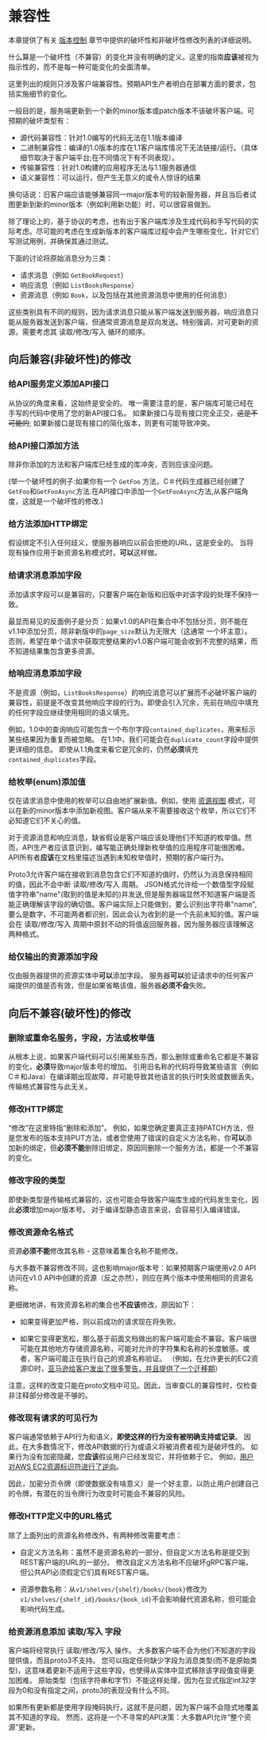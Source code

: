 # 兼容性

本章提供了有关 [版本控制]() 章节中提供的破坏性和非破坏性修改列表的详细说明。

什么算是一个破坏性（不兼容）的变化并没有明确的定义。这里的指南**应该**被视为指示性的，而不是每一种可能变化的全面清单。

这里列出的规则只涉及客户端兼容性。预期API生产者明白在部署方面的要求，包括实施细节的变化。

一般目的是，服务端更新到一个新的minor版本或patch版本不该破坏客户端。可预期的破坏类型有：

* 源代码兼容性：针对1.0编写的代码无法在1.1版本编译
* 二进制兼容性：编译的1.0版本的库在1.1客户端库情况下无法链接/运行。（具体细节取决于客户端平台;在不同情况下有不同表现）。
* 传输兼容性：针对1.0构建的应用程序无法与1.1服务器通信
* 语义兼容性：可以运行，但产生无意义的或令人惊讶的结果

换句话说：旧客户端应该能够兼容同一major版本号的较新服务器，并且当后者试图更新到新的minor版本（例如利用新功能）时，可以很容易做到。

除了理论上的，基于协议的考虑，也有出于客户端库涉及生成代码和手写代码的实际考虑。尽可能的考虑在生成新版本的客户端库过程中会产生哪些变化，针对它们写测试用例，并确保其通过测试。

下面的讨论将原始消息分为三类：

* 请求消息（例如 `GetBookRequest`）
* 响应消息（例如 `ListBooksResponse`）
* 资源消息（例如 `Book`，以及包括在其他资源消息中使用的任何消息）

这些类别具有不同的规则，因为请求消息只能从客户端发送到服务器，响应消息只能从服务器发送到客户端，但通常资源消息是双向发送。特别强调，对可更新的资源，需要考虑其 读取/修改/写入 循环的顺序。

## 向后兼容(非破坏性)的修改

### 给API服务定义添加API接口

从协议的角度来看，这始终是安全的。 唯一需要注意的是，客户端库可能已经在手写的代码中使用了您的新API接口名。 如果新接口与现有接口完全正交，~~这是不可能的~~; 如果新接口是现有接口的简化版本，则更有可能导致冲突。

### 给API接口添加方法

除非你添加的方法和客户端库已经生成的库冲突，否则应该没问题。

(举一个破坏性的例子:如果你有一个 `GetFoo` 方法，C＃代码生成器已经创建了`GetFoo`和`GetFooAsync`方法.在API接口中添加一个`GetFooAsync`方法,从客户端角度，这就是一个破坏性的修改.)

### 给方法添加HTTP绑定

假设绑定不引入任何歧义，使服务器响应以前会拒绝的URL，这是安全的。 当将现有操作应用于新资源名称模式时，**可以**这样做。

### 给请求消息添加字段

添加请求字段可以是兼容的，只要客户端在新版和旧版中对该字段的处理不保持一致。

最显而易见的反面例子是分页：如果v1.0的API在集合中不包括分页，则不能在v1.1中添加分页，除非新版中的`page_size`默认为无限大（这通常 一个坏主意）。 否则，希望在单个请求中获取完整结果的v1.0客户端可能会收到不完整的结果，而不知道结果集包含更多资源。

### 给响应消息添加字段

不是资源（例如，`ListBooksResponse`）的响应消息可以扩展而不必破坏客户端的兼容性，前提是不改变其他响应字段的行为。即使会引入冗余，先前在响应中填充的任何字段应继续使用相同的语义填充。

例如，1.0中的查询响应可能包含一个布尔字段`contained_duplicates`，用来标示某些结果因为重复而被忽略。 在1.1中，我们可能会在`duplicate_count`字段中提供更详细的信息。 即使从1.1角度来看它是冗余的，仍然**必须**填充`contained_duplicates`字段。

### 给枚举(enum)添加值

仅在请求消息中使用的枚举可以自由地扩展新值。例如，使用 [资源视图]() 模式，可以在新的minor版本中添加新视图。客户端从来不需要接收这个枚举，所以它们不必知道它们不关心的值。

对于资源消息和响应消息，缺省假设是客户端应该处理他们不知道的枚举值。然而，API生产者应该意识到，编写能正确处理新枚举值的应用程序可能很困难。 API所有者**应该**在文档里描述当遇到未知枚举值时，预期的客户端行为。

Proto3允许客户端在接收到消息包含它们不知道的值时，仍然认为消息保持相同的值，因此不会中断 读取/修改/写入 周期。 
JSON格式允许给一个数值型字段赋值字符串"name"(取到的值是未知的)并发送,但是服务器端显然不知道客户端是否能正确理解该字段的确切值。客户端实际上只能做到，要么识别出字符串"name",要么是数字，不可能两者都识别，因此会认为收到的是一个先前未知的值。客户端会在 读取/修改/写入 周期中原封不动的将值返回服务器，因为服务器应该理解这两种格式。
 

### 给仅输出的资源添加字段

仅由服务器提供的资源实体中**可以**添加字段。 服务器**可以**验证请求中的任何客户端提供的值是否有效，但是如果省略该值，服务器**必须不会**失败。

## 向后不兼容(破坏性)的修改

### 删除或重命名服务，字段，方法或枚举值

从根本上说，如果客户端代码可以引用某些东西，那么删除或重命名它都是不兼容的变化，**必须**导致major版本号的增加。 引用旧名称的代码将导致某些语言（例如C＃和Java）在编译期出现故障，并可能导致其他语言的执行时失败或数据丢失。 传输格式兼容性与此无关。

### 修改HTTP绑定

“修改”在这里特指“删除和添加”。 例如，如果您确定要真正支持PATCH方法，但是您发布的版本支持PUT方法，或者您使用了错误的自定义方法名称，你**可以**添加新的绑定，但**必须不能**删除旧绑定，原因同删除一个服务方法，都是一个不兼容的变化。

### 修改字段的类型

即使新类型是传输格式兼容的，这也可能会导致客户端库生成的代码发生变化，因此**必须**增加major版本号。 对于编译型静态语言来说，会容易引入编译错误。

### 修改资源命名格式

资源**必须不能**修改其名称 - 这意味着集合名称不能修改。

与大多数不兼容修改不同，这也影响major版本号：如果预期客户端使用v2.0 API访问在v1.0 API中创建的资源（反之亦然），则应在两个版本中使用相同的资源名称。

更细微地讲，有效资源名称的集合也**不应该**修改，原因如下：

* 如果变得更加严格，则以前成功的请求现在将失败。

* 如果它变得更宽松，那么基于前面文档做出的客户端可能会不兼容。客户端很可能在其他地方存储资源名称，可能对允许的字符集和名称的长度敏感。或者，客户端可能正在执行自己的资源名称验证。 （例如，在允许更长的EC2资源ID时，[亚马逊给客户发出了很多警告，并且提供了一个迁移期](https://aws.amazon.com/cn/blogs/aws/theyre-here-longer-ec2-resource-ids-now-available/)）

注意，这样的改变只能在proto文档中可见。因此，当审查CL的兼容性时，仅检查非注释部分修改是不够的。

### 修改现有请求的可见行为

客户端通常依赖于API行为和语义，**即使这样的行为没有被明确支持或记录**。 因此，在大多数情况下，修改API数据的行为或语义将被消费者视为是破坏性的。 如果行为没有加密隐藏，您**应该**假设用户已经发现它，并将依赖于它。 例如，[用户对AWS EC2资源标识符进行了逆向](http://www.jackofallclouds.com/2009/09/anatomy-of-an-amazon-ec2-resource-id/)。

因此，加密分页令牌（即使数据没有啥意义）是一个好主意，以防止用户创建自己的令牌，有潜在的当令牌行为改变时可能会不兼容的风险。

### 修改HTTP定义中的URL格式

除了上面列出的资源名称修改外，有两种修改需要考虑：

* 自定义方法名称：虽然不是资源名称的一部分，但自定义方法名称是提交到REST客户端的URL的一部分。 修改自定义方法名称不应破坏gRPC客户端，但公共API必须假定它们具有REST客户端。

* 资源参数名称：从`v1/shelves/{shelf}/books/{book}`修改为`v1/shelves/{shelf_id}/books/{book_id}`不会影响替代资源名称，但可能会影响代码生成。

### 给资源消息添加 读取/写入 字段

客户端将经常执行  读取/修改/写入 操作。 大多数客户端不会为他们不知道的字段提供值，而且proto3不支持。 您可以指定任何缺少字段为消息类型(而不是原始类型)，这意味着更新不适用于这些字段，也使得从实体中显式移除该字段值变得更加困难。 原始类型（包括字符串和字节）不能这样处理，因为在显式指定int32字段为0和没有指定之间，proto3的表现没有什么不同。

如果所有更新都是使用字段掩码执行，这就不是问题，因为客户端不会隐式地覆盖其不知道的字段。 然而，这将是一个不寻常的API决策：大多数API允许“整个资源”更新。


